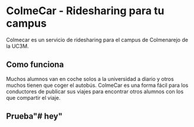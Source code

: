 # ColmeCar - Ridesharing para tu campus

Colmecar es un servicio de ridesharing para el campus de Colmenarejo de la UC3M. 

## Como funciona

Muchos alumnos van en coche solos a la universidad a diario y otros muchos tienen que coger el autobús. ColmeCar
es una forma fácil para los conductores de publicar sus viajes para encontrar otros alumnos con los que compartir el viaje.

## Prueba"# hey" 
